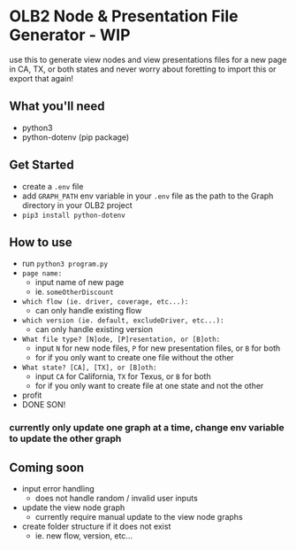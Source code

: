 # OLB2 Node & Presentation File Generator - WIP
use this to generate view nodes and view presentations files for a new page in CA, TX, or both states and never worry about foretting to import this or export that again!

## What you'll need
- python3
- python-dotenv (pip package)

## Get Started
- create a `.env` file
- add `GRAPH_PATH` env variable in your `.env` file as the path to the Graph directory in your OLB2 project
- `pip3 install python-dotenv`

## How to use
- run `python3 program.py`
- `page name: `
  - input name of new page
  - ie. `someOtherDiscount`
- `which flow (ie. driver, coverage, etc...): `
  - can only handle existing flow
- `which version (ie. default, excludeDriver, etc...): `
  - can only handle existing version
- `What file type? [N]ode, [P]resentation, or [B]oth: `
  - input `N` for new node files, `P` for new presentation files, or `B` for both
  - for if you only want to create one file without the other
- `What state? [CA], [TX], or [B]oth: `
  - input `CA` for California, `TX` for Texus, or `B` for both
  - for if you only want to create file at one state and not the other
- profit
- DONE SON!
### currently only update one graph at a time, change env variable to update the other graph


## Coming soon
- input error handling
  - does not handle random / invalid user inputs
- update the view node graph
  - currently require manual update to the view node graphs
- create folder structure if it does not exist
  - ie. new flow, version, etc...

